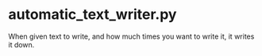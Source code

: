 # automatic_text_writer.py
When given text to write, and how much times you want to write it, it writes it down.
